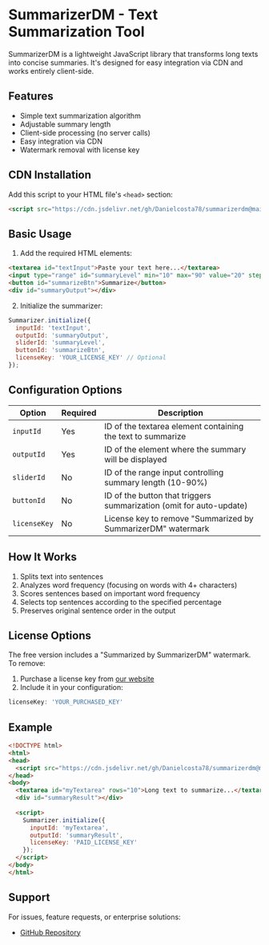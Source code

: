 # SummarizerDM - Text Summarization Tool

SummarizerDM is a lightweight JavaScript library that transforms long texts into concise summaries. It's designed for easy integration via CDN and works entirely client-side.

## Features

- Simple text summarization algorithm
- Adjustable summary length
- Client-side processing (no server calls)
- Easy integration via CDN
- Watermark removal with license key

## CDN Installation

Add this script to your HTML file's `<head>` section:

```html
<script src="https://cdn.jsdelivr.net/gh/Danielcosta78/summarizerdm@main/cdn/summarizerdm.js"></script>
```

## Basic Usage

1. Add the required HTML elements:
```html
<textarea id="textInput">Paste your text here...</textarea>
<input type="range" id="summaryLevel" min="10" max="90" value="20" step="10">
<button id="summarizeBtn">Summarize</button>
<div id="summaryOutput"></div>
```

2. Initialize the summarizer:
```javascript
Summarizer.initialize({
  inputId: 'textInput',
  outputId: 'summaryOutput',
  sliderId: 'summaryLevel',
  buttonId: 'summarizeBtn',
  licenseKey: 'YOUR_LICENSE_KEY' // Optional
});
```

## Configuration Options

| Option     | Required | Description                                                                 |
|------------|----------|-----------------------------------------------------------------------------|
| `inputId`  | Yes      | ID of the textarea element containing the text to summarize                 |
| `outputId` | Yes      | ID of the element where the summary will be displayed                       |
| `sliderId` | No       | ID of the range input controlling summary length (10-90%)                   |
| `buttonId` | No       | ID of the button that triggers summarization (omit for auto-update)         |
| `licenseKey` | No    | License key to remove "Summarized by SummarizerDM" watermark                |

## How It Works

1. Splits text into sentences
2. Analyzes word frequency (focusing on words with 4+ characters)
3. Scores sentences based on important word frequency
4. Selects top sentences according to the specified percentage
5. Preserves original sentence order in the output

## License Options

The free version includes a "Summarized by SummarizerDM" watermark. To remove:

1. Purchase a license key from [our website](#)
2. Include it in your configuration:
```javascript
licenseKey: 'YOUR_PURCHASED_KEY'
```

## Example

```html
<!DOCTYPE html>
<html>
<head>
  <script src="https://cdn.jsdelivr.net/gh/Danielcosta78/summarizerdm@main/cdn/summarizerdm.js"></script>
</head>
<body>
  <textarea id="myTextarea" rows="10">Long text to summarize...</textarea>
  <div id="summaryResult"></div>
  
  <script>
    Summarizer.initialize({
      inputId: 'myTextarea',
      outputId: 'summaryResult',
      licenseKey: 'PAID_LICENSE_KEY'
    });
  </script>
</body>
</html>
```

## Support

For issues, feature requests, or enterprise solutions:
- [GitHub Repository](https://github.com/Danielcosta78/summarizerdm)
